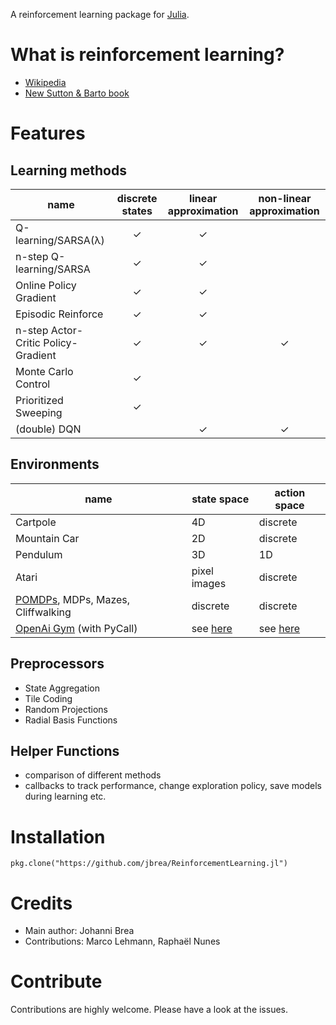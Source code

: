 A reinforcement learning package for [Julia](https://julialang.org/).


# What is reinforcement learning?

- [Wikipedia](https://en.wikipedia.org/wiki/Reinforcement_learning)
- [New Sutton & Barto book](http://incompleteideas.net/book/the-book-2nd.html)

# Features

## Learning methods

| name | discrete states | linear approximation | non-linear approximation |
|------|:---------------:|:--------------------:|:------------------------:|
|Q-learning/SARSA(λ) | ✓            |   ✓    |               | |
|n-step Q-learning/SARSA |✓            |   ✓                  |  |
|Online Policy Gradient |✓            |   ✓                  |  |
|Episodic Reinforce |✓            |   ✓                  |  |
|n-step Actor-Critic Policy-Gradient |✓            |   ✓                  |✓   |
|Monte Carlo Control |✓            |                  |  |
|Prioritized Sweeping|✓            |                    |  |
|(double) DQN |                                   |   ✓                  |✓   |


## Environments

|name | state space | action space |
|-----|-------------|--------------|
|Cartpole | 4D      | discrete     |
|Mountain Car | 2D  | discrete     |
|Pendulum | 3D     | 1D           |
|Atari       | pixel images | discrete|
|[POMDPs](https://github.com/JuliaPOMDP/POMDPs.jl), MDPs, Mazes, Cliffwalking | discrete | discrete|
|[OpenAi Gym](https://github.com/openai/gym) (with PyCall) | see [here](https://github.com/openai/gym) | see [here](https://github.com/openai/gym) |

## Preprocessors

- State Aggregation
- Tile Coding
- Random Projections
- Radial Basis Functions

## Helper Functions

- comparison of different methods
- callbacks to track performance, change exploration policy, save models during
  learning etc.

# Installation

    pkg.clone("https://github.com/jbrea/ReinforcementLearning.jl")


# Credits

- Main author: Johanni Brea
- Contributions: Marco Lehmann, Raphaël Nunes

# Contribute

Contributions are highly welcome. Please have a look at the issues.
